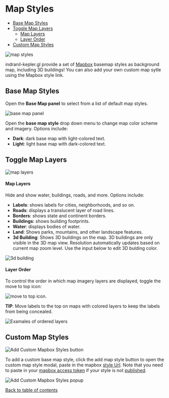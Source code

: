 # Map Styles

<!-- TOC -->

- [Base Map Styles](#base-map-styles)
- [Toggle Map Layers](#toggle-map-layers)
  - [Map Layers](#map-layers)
  - [Layer Order](#layer-order)
- [Custom Map Styles](#custom-map-styles)

<!-- /TOC -->

![map styles](https://d1a3f4spazzrp4.cloudfront.net/indranil-kepler.gl/documentation/f-map-styles-0.png 'Map panel')

indranil-kepler.gl provide a set of [Mapbox](https://www.mapbox.com) basemap styles as background map, including 3D buildings! You can also add your own custom map sytle using the Mapbox style link.

## Base Map Styles

Open the **Base Map panel** to select from a list of default map styles.

![base map panel](https://d1a3f4spazzrp4.cloudfront.net/indranil-kepler.gl/documentation/f-map-styles-1.png 'base map panel')

Open the **base map style** drop down menu to change map color scheme and imagery. Options include:

- **Dark**: dark base map with light-colored text.
- **Light**: light base map with dark-colored text.

## Toggle Map Layers

![map layers](https://d1a3f4spazzrp4.cloudfront.net/indranil-kepler.gl/documentation/f-map-styles-2.png 'map layers')

#### Map Layers

Hide and show water, buildings, roads, and more. Options include:

- **Labels**: shows labels for cities, neighborhoods, and so on.
- **Roads**: displays a translucent layer of road lines.
- **Borders**: shows state and continent borders.
- **Buildings**: shows building footprints.
- **Water**: displays bodies of water.
- **Land**: Shows parks, mountains, and other landscape features.
- **3d Building**: Shows 3D buildings on the map. 3D buildings are only visible in the 3D map view. Resolution automatically updates based on current map zoom level. Use the input below to edit 3D bulding color.

![3d building](https://d1a3f4spazzrp4.cloudfront.net/indranil-kepler.gl/documentation/f-map-styles-3.png '3d buldings')

#### Layer Order

To control the order in which map imagery layers are displayed, toggle the move to top icon:

![move to top icon](https://d1a3f4spazzrp4.cloudfront.net/indranil-kepler.gl/documentation/f-map-styles-4.png 'move to top icon').

**TIP**: Move labels to the top on maps with colored layers to keep the labels from being concealed.

![Examales of ordered layers](https://d1a3f4spazzrp4.cloudfront.net/indranil-kepler.gl/documentation/f-map-styles-5.png 'examples of ordered layers')

## Custom Map Styles

![Add Custom Mapbox Styles button](https://d1a3f4spazzrp4.cloudfront.net/indranil-kepler.gl/documentation/image45.png 'Add Custom Mapbox Styles button')

To add a custom base map style, click the add map style button to open the custom map style modal, paste in the mapbox [style Url](https://www.mapbox.com/help/studio-manual-publish/#style-url). Note that you need to paste in your [mapbox access token](https://www.mapbox.com/account/) if your style is not [published](https://www.mapbox.com/help/studio-manual-publish/#style-url).

![Add Custom Mapbox Styles popup](https://d1a3f4spazzrp4.cloudfront.net/indranil-kepler.gl/documentation/image13.png 'Add Custom Mapbox Styles popup')

[Back to table of contents](README.md)
